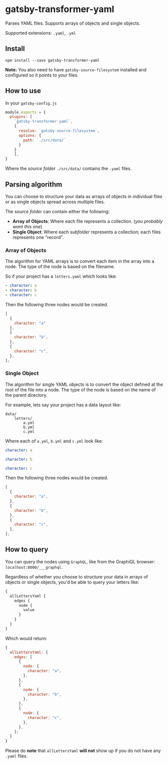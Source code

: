 # gatsby-transformer-yaml

Parses YAML files. Supports arrays of objects and single objects.

Supported extensions: `.yaml`, `.yml`

## Install

`npm install --save gatsby-transformer-yaml`

__Note:__ You also need to have `gatsby-source-filesystem` installed and configured so it
points to your files.

## How to use

In your `gatsby-config.js`

```javascript
module.exports = {
  plugins: [
    `gatsby-transformer-yaml`,
    {
      resolve: `gatsby-source-filesystem`,
      options: {
        path: `./src/data/`
      }
    }
    ],
}
```

Where the _source folder_ `./src/data/` contains the `.yaml` files.

## Parsing algorithm

You can choose to structure your data as arrays of objects in individual files
or as single objects spread across multiple files.

The _source folder_ can contain either the following:
  - __Array of Objects__: Where each file represents a collection. (_you probably want this one_)
  - __Single Object__: Where each _subfolder_ represents a collection; each files represents one "record".

### Array of Objects

The algorithm for YAML arrays is to convert each item in the array into a node.
The type of the node is based on the filename.

So if your project has a `letters.yaml` which looks like:

```yaml
- character: a
- character: b
- character: c
```

Then the following three nodes would be created.

```javascript
[
  {
    character: "a"
  },
  {
    character: "b",
  },
  {
    character: "c",
  },
];
```

### Single Object

The algorithm for single YAML objects is to convert the object defined at the
root of the file into a node. The type of the node is based on the name of the
parent directory.

For example, lets say your project has a data layout like:

```
data/
    letters/
        a.yml
        b.yml
        c.yml
```

Where each of `a.yml`, `b.yml` and `c.yml` look like:

```yaml
character: a
```

```yaml
character: b
```

```yaml
character: c
```

Then the following three nodes would be created.

```javascript
[
  {
    character: "a",
  },
  {
    character: "b",
  },
  {
    character: "c",
  },
];
```

## How to query

You can query the nodes using `GraphQL`, like from the GraphiQL browser: `localhost:8000/___graphql`.

Regardless of whether you choose to structure your data in arrays of objects or
single objects, you'd be able to query your letters like:

```graphql
{
  allLettersYaml {
    edges {
      node {
        value
      }
    }
  }
}
```

Which would return:

```javascript
{
  allLettersYaml: {
    edges: [
      {
        node: {
          character: "a",
        },
      },
      {
        node: {
          character: "b",
        },
      },
      {
        node: {
          character: "c",
        },
      },
    ];
  }
}
```

Please do __note__ that `allLettersYaml` __will not__ show up if you do not have any `.yaml` files.